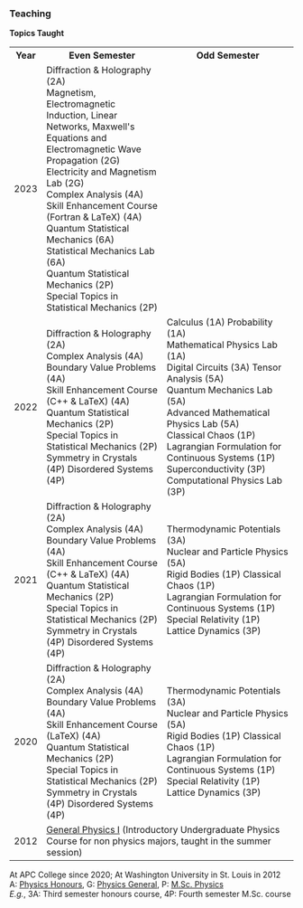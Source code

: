 ### Teaching

**Topics Taught**

<table>
  <tr>
    <th>Year</th>
    <th>Even Semester</th>
    <th>Odd Semester</th>
  </tr>
  <tr>
    <td> 2023 </td>
    <td> Diffraction & Holography (2A) <br/> Magnetism, Electromagnetic Induction, Linear  <br/>Networks, Maxwell's Equations and <br/> Electromagnetic Wave Propagation (2G) <br/> Electricity and Magnetism Lab (2G) <br/> Complex Analysis (4A) <br/> Skill Enhancement Course (Fortran & LaTeX) (4A) <br/> Quantum Statistical Mechanics (6A) <br/> Statistical Mechanics Lab (6A) <br/> Quantum Statistical Mechanics (2P) <br/> Special Topics in Statistical Mechanics (2P) </td>
    <td> </td>
  </tr>
  <tr>
    <td>2022</td>
    <td> Diffraction & Holography (2A) <br/> Complex Analysis (4A) <br/> Boundary Value Problems (4A) <br/> Skill Enhancement Course (C++ & LaTeX) (4A) <br/> Quantum Statistical Mechanics (2P) <br/> Special Topics in Statistical Mechanics (2P) <br/> Symmetry in Crystals (4P) Disordered Systems (4P) </td>
    <td> Calculus (1A) Probability (1A) <br/> Mathematical Physics Lab (1A) <br/> Digital Circuits (3A) Tensor Analysis (5A) <br/> Quantum Mechanics Lab (5A) <br/> Advanced Mathematical Physics Lab (5A) <br/> Classical Chaos (1P) <br/> Lagrangian Formulation for Continuous Systems (1P) <br/> Superconductivity (3P) Computational Physics Lab (3P) </td>
  </tr>
  <tr>
    <td>2021</td>
    <td> Diffraction & Holography (2A) <br/> Complex Analysis (4A) <br/> Boundary Value Problems (4A) <br/> Skill Enhancement Course (C++ & LaTeX) (4A) <br/> Quantum Statistical Mechanics (2P) <br/> Special Topics in Statistical Mechanics (2P) <br/> Symmetry in Crystals (4P) Disordered Systems (4P) </td>
    <td> Thermodynamic Potentials (3A) <br/> Nuclear and Particle Physics (5A) <br/> Rigid Bodies (1P) Classical Chaos (1P) <br/> Lagrangian Formulation for Continuous Systems (1P) <br/> Special Relativity (1P) Lattice Dynamics (3P) </td>
  <tr>
    <td>2020</td>
    <td> Diffraction & Holography (2A) <br/> Complex Analysis (4A) <br/> Boundary Value Problems (4A) <br/> Skill Enhancement Course (LaTeX) (4A) <br/> Quantum Statistical Mechanics (2P) <br/> Special Topics in Statistical Mechanics (2P) <br/> Symmetry in Crystals (4P) Disordered Systems (4P)</td>
    <td> Thermodynamic Potentials (3A) <br/> Nuclear and Particle Physics (5A) <br/> Rigid Bodies (1P) Classical Chaos (1P) <br/> Lagrangian Formulation for Continuous Systems (1P) <br/> Special Relativity (1P) Lattice Dynamics (3P) </td>
  </tr>
  <tr>
    <td>2012</td>
    <td colspan=2> <a href="https://courses.wustl.edu/CourseInfo.aspx?sch=L&dept=L31&crs=117A">General Physics I</a> (Introductory Undergraduate Physics Course for non physics majors, taught in the summer session)</td>
  </tr>
</table>

At APC College since 2020; At Washington University in St. Louis in 2012\
A: [Physics Honours](https://saurishc.github.io/bscSyllabus.pdf), G: [Physics General](https://saurishc.github.io/bscSyllabus.pdf), P: [M.Sc. Physics](https://saurishc.github.io/mscSyllabusAPC.pdf)\
_E.g._, 3A: Third semester honours course, 4P: Fourth semester M.Sc. course
